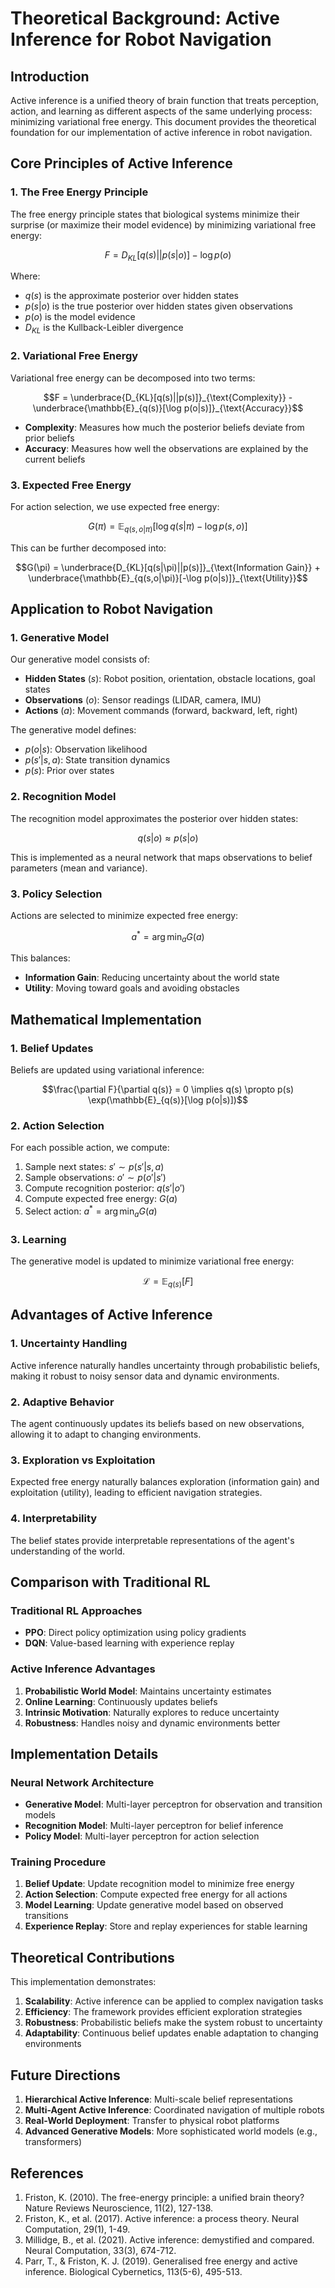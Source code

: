 # Theoretical Background: Active Inference for Robot Navigation

## Introduction

Active inference is a unified theory of brain function that treats perception, action, and learning as different aspects of the same underlying process: minimizing variational free energy. This document provides the theoretical foundation for our implementation of active inference in robot navigation.

## Core Principles of Active Inference

### 1. The Free Energy Principle

The free energy principle states that biological systems minimize their surprise (or maximize their model evidence) by minimizing variational free energy:

$$F = D_{KL}[q(s)||p(s|o)] - \log p(o)$$

Where:
- $q(s)$ is the approximate posterior over hidden states
- $p(s|o)$ is the true posterior over hidden states given observations
- $p(o)$ is the model evidence
- $D_{KL}$ is the Kullback-Leibler divergence

### 2. Variational Free Energy

Variational free energy can be decomposed into two terms:

$$F = \underbrace{D_{KL}[q(s)||p(s)]}_{\text{Complexity}} - \underbrace{\mathbb{E}_{q(s)}[\log p(o|s)]}_{\text{Accuracy}}$$

- **Complexity**: Measures how much the posterior beliefs deviate from prior beliefs
- **Accuracy**: Measures how well the observations are explained by the current beliefs

### 3. Expected Free Energy

For action selection, we use expected free energy:

$$G(\pi) = \mathbb{E}_{q(s,o|\pi)}[\log q(s|\pi) - \log p(s,o)]$$

This can be further decomposed into:

$$G(\pi) = \underbrace{D_{KL}[q(s|\pi)||p(s)]}_{\text{Information Gain}} + \underbrace{\mathbb{E}_{q(s,o|\pi)}[-\log p(o|s)]}_{\text{Utility}}$$

## Application to Robot Navigation

### 1. Generative Model

Our generative model consists of:

- **Hidden States** ($s$): Robot position, orientation, obstacle locations, goal states
- **Observations** ($o$): Sensor readings (LIDAR, camera, IMU)
- **Actions** ($a$): Movement commands (forward, backward, left, right)

The generative model defines:
- $p(o|s)$: Observation likelihood
- $p(s'|s,a)$: State transition dynamics
- $p(s)$: Prior over states

### 2. Recognition Model

The recognition model approximates the posterior over hidden states:

$$q(s|o) \approx p(s|o)$$

This is implemented as a neural network that maps observations to belief parameters (mean and variance).

### 3. Policy Selection

Actions are selected to minimize expected free energy:

$$a^* = \arg\min_a G(a)$$

This balances:
- **Information Gain**: Reducing uncertainty about the world state
- **Utility**: Moving toward goals and avoiding obstacles

## Mathematical Implementation

### 1. Belief Updates

Beliefs are updated using variational inference:

$$\frac{\partial F}{\partial q(s)} = 0 \implies q(s) \propto p(s) \exp(\mathbb{E}_{q(s)}[\log p(o|s)])$$

### 2. Action Selection

For each possible action, we compute:

1. Sample next states: $s' \sim p(s'|s,a)$
2. Sample observations: $o' \sim p(o'|s')$
3. Compute recognition posterior: $q(s'|o')$
4. Compute expected free energy: $G(a)$
5. Select action: $a^* = \arg\min_a G(a)$

### 3. Learning

The generative model is updated to minimize variational free energy:

$$\mathcal{L} = \mathbb{E}_{q(s)}[F]$$

## Advantages of Active Inference

### 1. Uncertainty Handling

Active inference naturally handles uncertainty through probabilistic beliefs, making it robust to noisy sensor data and dynamic environments.

### 2. Adaptive Behavior

The agent continuously updates its beliefs based on new observations, allowing it to adapt to changing environments.

### 3. Exploration vs Exploitation

Expected free energy naturally balances exploration (information gain) and exploitation (utility), leading to efficient navigation strategies.

### 4. Interpretability

The belief states provide interpretable representations of the agent's understanding of the world.

## Comparison with Traditional RL

### Traditional RL Approaches

- **PPO**: Direct policy optimization using policy gradients
- **DQN**: Value-based learning with experience replay

### Active Inference Advantages

1. **Probabilistic World Model**: Maintains uncertainty estimates
2. **Online Learning**: Continuously updates beliefs
3. **Intrinsic Motivation**: Naturally explores to reduce uncertainty
4. **Robustness**: Handles noisy and dynamic environments better

## Implementation Details

### Neural Network Architecture

- **Generative Model**: Multi-layer perceptron for observation and transition models
- **Recognition Model**: Multi-layer perceptron for belief inference
- **Policy Model**: Multi-layer perceptron for action selection

### Training Procedure

1. **Belief Update**: Update recognition model to minimize free energy
2. **Action Selection**: Compute expected free energy for all actions
3. **Model Learning**: Update generative model based on observed transitions
4. **Experience Replay**: Store and replay experiences for stable learning

## Theoretical Contributions

This implementation demonstrates:

1. **Scalability**: Active inference can be applied to complex navigation tasks
2. **Efficiency**: The framework provides efficient exploration strategies
3. **Robustness**: Probabilistic beliefs make the system robust to uncertainty
4. **Adaptability**: Continuous belief updates enable adaptation to changing environments

## Future Directions

1. **Hierarchical Active Inference**: Multi-scale belief representations
2. **Multi-Agent Active Inference**: Coordinated navigation of multiple robots
3. **Real-World Deployment**: Transfer to physical robot platforms
4. **Advanced Generative Models**: More sophisticated world models (e.g., transformers)

## References

1. Friston, K. (2010). The free-energy principle: a unified brain theory? Nature Reviews Neuroscience, 11(2), 127-138.
2. Friston, K., et al. (2017). Active inference: a process theory. Neural Computation, 29(1), 1-49.
3. Millidge, B., et al. (2021). Active inference: demystified and compared. Neural Computation, 33(3), 674-712.
4. Parr, T., & Friston, K. J. (2019). Generalised free energy and active inference. Biological Cybernetics, 113(5-6), 495-513. 